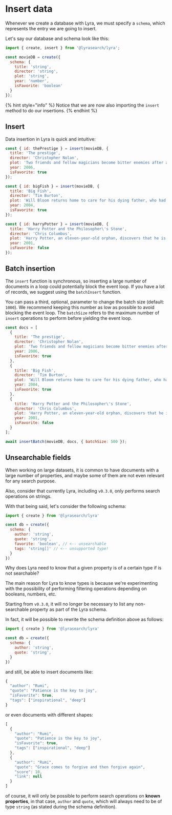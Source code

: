 # Insert data

Whenever we create a database with Lyra, we must specify a `schema`, which represents the entry we are going to insert.

Let's say our database and schema look like this:

```javascript
import { create, insert } from '@lyrasearch/lyra'; 

const movieDB = create({
  schema: {
    title: 'string',
    director: 'string',
    plot: 'string',
    year: 'number',
    isFavorite: 'boolean'
  }
});
```

{% hint style="info" %}
Notice that we are now also importing the `insert` method to do our insertions.
{% endhint %}

## Insert

Data insertion in Lyra is quick and intuitive:

```javascript
const { id: thePrestige } = insert(movieDB, {
  title: 'The prestige',
  director: 'Christopher Nolan',
  plot: 'Two friends and fellow magicians become bitter enemies after a sudden tragedy. As they devote themselves to this rivalry, they make sacrifices that bring them fame but with terrible consequences.',
  year: 2006,
  isFavorite: true
});

const { id: bigFish } = insert(movieDB, {
  title: 'Big Fish',
  director: 'Tim Burton',
  plot: 'Will Bloom returns home to care for his dying father, who had a penchant for telling unbelievable stories. After he passes away, Will tries to find out if his tales were really true.',
  year: 2004,
  isFavorite: true
});

const { id: harryPotter } = insert(movieDB, {
  title: 'Harry Potter and the Philosopher\'s Stone',
  director: 'Chris Columbus',
  plot: 'Harry Potter, an eleven-year-old orphan, discovers that he is a wizard and is invited to study at Hogwarts. Even as he escapes a dreary life and enters a world of magic, he finds trouble awaiting him.',
  year: 2001,
  isFavorite: false
});
```

## Batch insertion[​](https://docs.lyrajs.io/usage/insert-data#batch-insertion)

The `insert` function is synchronous, so inserting a large number of documents in a loop could potentially block the event loop. If you have a lot of records, we suggest using the `batchInsert` function.

You can pass a third, optional, parameter to change the batch size (default: `1000`). We recommend keeping this number as low as possible to avoid blocking the event loop. The `batchSize` refers to the maximum number of `insert` operations to perform before yielding the event loop.

```javascript
const docs = [
  {
    title: 'The prestige',
    director: 'Christopher Nolan',
    plot: 'Two friends and fellow magicians become bitter enemies after a sudden tragedy. As they devote themselves to this rivalry, they make sacrifices that bring them fame but with terrible consequences.',
    year: 2006,
    isFavorite: true
  },
  {
    title: 'Big Fish',
    director: 'Tim Burton',
    plot: 'Will Bloom returns home to care for his dying father, who had a penchant for telling unbelievable stories. After he passes away, Will tries to find out if his tales were really true.',
    year: 2004,
    isFavorite: true
  },
  {
    title: 'Harry Potter and the Philosopher\'s Stone',
    director: 'Chris Columbus',
    plot: 'Harry Potter, an eleven-year-old orphan, discovers that he is a wizard and is invited to study at Hogwarts. Even as he escapes a dreary life and enters a world of magic, he finds trouble awaiting him.',
    year: 2001,
    isFavorite: false
  }
];

await insertBatch(movieDB, docs, { batchSize: 500 });
```

## Unsearchable fields

When working on large datasets, it is common to have documents with a large number of properties, and maybe some of them are not even relevant for any search purpose.

Also, consider that currently Lyra, including `v0.3.0`, only performs search operations on strings.

With that being said, let's consider the following schema:

```javascript
import { create } from '@lyrasearch/lyra'

const db = create({
  schema: {
    author: 'string',
    quote: 'string',
    favorite: 'boolean', // <-- unsearchable
    tags: 'string[]' // <-- unsupported type!
  }
})
```

Why does Lyra need to know that a given property is of a certain type if is not searchable?

The main reason for Lyra to know types is because we're experimenting with the possibility of performing filtering operations depending on booleans, numbers, etc.

Starting from `v0.3.0`, it will no longer be necessary to list any non-searchable property as part of the Lyra schema.

In fact, it will be possible to rewrite the schema definition above as follows:

```javascript
import { create } from '@lyrasearch/lyra'

const db = create({
  schema: {
    author: 'string',
    quote: 'string',
  }
})
```

and still, be able to insert documents like:

```javascript
{
  "author": "Rumi",
  "quote": "Patience is the key to joy",
  "isFavorite": true,
  "tags": ["inspirational", "deep"]
}
```

or even documents with different shapes:

```javascript
[
  {
    "author": "Rumi",
    "quote": "Patience is the key to joy",
    "isFavorite": true,
    "tags": ["inspirational", "deep"]
  },
  {
    "author": "Rumi",
    "quote": "Grace comes to forgive and then forgive again",
    "score": 10,
    "link": null
  }
]
```

of course, it will only be possible to perform search operations on **known properties**, in that case, `author` and `quote`, which will always need to be of type `string` (as stated during the schema definition).
